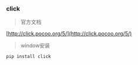 ### click

>  官方文档 


[http://click.pocoo.org/5/](http://click.pocoo.org/5/)

>  window安装


`pip install click`

